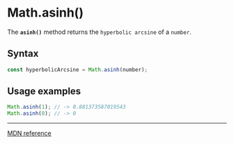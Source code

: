 # Math.asinh()

The **`asinh()`** method returns the `hyperbolic arcsine` of a `number`.

## Syntax

```js
const hyperbolicArcsine = Math.asinh(number);
```

## Usage examples

```js
Math.asinh(1); // -> 0.881373587019543
Math.asinh(0); // -> 0
```

---

[MDN reference](https://developer.mozilla.org/en-US/docs/Web/JavaScript/Reference/Global_Objects/Math/asinh)
